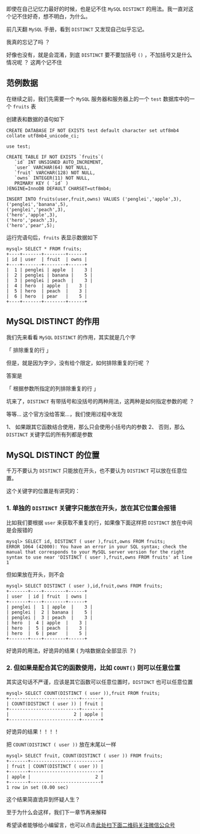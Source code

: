 即使在自己记忆力最好的时候，也是记不住 `MySQL` `DISTINCT` 的用法。我一直对这个记不住好奇，想不明白，为什么。

前几天翻 `MySQL` 手册，看到 `DISTINCT` 又发现自己似乎忘记。

我真的忘记了吗 ？

好像也没有，就是会混淆，到底 `DISTINCT` 要不要加括号 `()` ，不加括号又是什么情况呢 ？ 这两个记不住

## 范例数据 ##

在继续之前，我们先需要一个 `MySQL` 服务器和服务器上的一个 `test` 数据库中的一个 `fruits` 表

创建表和数据的语句如下

```
CREATE DATABASE IF NOT EXISTS test default character set utf8mb4 collate utf8mb4_unicode_ci;

use test;

CREATE TABLE IF NOT EXISTS `fruits`(
   `id` INT UNSIGNED AUTO_INCREMENT,
   `user` VARCHAR(64) NOT NULL,
   `fruit` VARCHAR(128) NOT NULL,
   `owns` INTEGER(11) NOT NULL,
   PRIMARY KEY ( `id` )
)ENGINE=InnoDB DEFAULT CHARSET=utf8mb4;

INSERT INTO fruits(user,fruit,owns) VALUES ('penglei','apple',3),
('penglei','banana',5),
('penglei','peach',3),
('hero','apple',3),
('hero','peach',3),
('hero','pear',5);
```

运行完语句后，`fruits` 表显示数据如下

```
mysql> SELECT * FROM fruits;
+----+-------+--------+------+
| id | user  | fruit  | owns |
+----+-------+--------+------+
|  1 | penglei | apple  |    3 |
|  2 | penglei | banana |    5 |
|  3 | penglei | peach  |    3 |
|  4 | hero  | apple  |    3 |
|  5 | hero  | peach  |    3 |
|  6 | hero  | pear   |    5 |
+----+-------+--------+------+
```

## MySQL DISTINCT 的作用 ##

我们先来看看 `MySQL` `DISTINCT` 的作用，其实就是几个字

「 排除重复的行 」

但是，就是因为字少，没有给个限定，如何排除重复的行呢 ？

答案是

「 根据参数所指定的列排除重复的行 」

坑来了，`DISTINCT` 有带括号和没括号的两种用法，这两种是如何指定参数的呢 ？

等等... 这个官方没给答案...，我们使用过程中发现

1、  如果跟其它函数结合使用，那么只会使用小括号内的参数
2、  否则，那么 `DISTINCT` 关键字后的所有列都是参数

## MySQL DISTINCT 的位置 ##

千万不要认为 `DISTINCT` 只能放在开头，也不要认为 `DISTINCT` 可以放在任意位置。

这个关键字的位置是有讲究的：

### 1. 单独的 `DISTINCT` 关键字只能放在开头，放在其它位置会报错 ###

比如我们要根据 `user` 来获取不重复的行，如果像下面这样把 `DISTINCT` 放在中间是会报错的

```
mysql> SELECT id, DISTINCT ( user ),fruit,owns FROM fruits;
ERROR 1064 (42000): You have an error in your SQL syntax; check the manual that corresponds to your MySQL server version for the right syntax to use near 'DISTINCT ( user ),fruit,owns FROM fruits' at line 1
```

但如果放在开头，则不会

```
mysql> SELECT DISTINCT ( user ),id,fruit,owns FROM fruits;
+-------+----+--------+------+
| user  | id | fruit  | owns |
+-------+----+--------+------+
| penglei |  1 | apple  |    3 |
| penglei |  2 | banana |    5 |
| penglei |  3 | peach  |    3 |
| hero  |  4 | apple  |    3 |
| hero  |  5 | peach  |    3 |
| hero  |  6 | pear   |    5 |
+-------+----+--------+------+
```

好诡异的用法，好诡异的结果 ( 为啥数据会全部显示 ？)

### 2. 但如果是配合其它的函数使用，比如 `COUNT()` 则可以任意位置 ###

其实这句话不严谨，应该是其它函数可以任意位置时，`DISTINCT` 也可以任意位置

```
mysql> SELECT COUNT(DISTINCT ( user )),fruit FROM fruits;
+--------------------------+-------+
| COUNT(DISTINCT ( user )) | fruit |
+--------------------------+-------+
|                        2 | apple |
+--------------------------+-------+
```

好诡异的结果！！！！

把 `COUNT(DISTINCT ( user ))` 放在末尾以一样

```
mysql> SELECT fruit, COUNT(DISTINCT ( user )) FROM fruits;
+-------+--------------------------+
| fruit | COUNT(DISTINCT ( user )) |
+-------+--------------------------+
| apple |                        2 |
+-------+--------------------------+
1 row in set (0.00 sec)
```

这个结果简直诡异到怀疑人生？

至于为什么会这样，我们下一章节再来解释


希望读者能够给小编留言，也可以点击[此处扫下面二维码关注微信公众号](https://www.ycbbs.vip/?p=28 "此处扫下面二维码关注微信公众号")